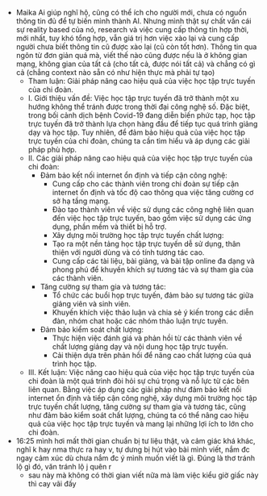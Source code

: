 - Maika Ai giúp nghĩ hộ, cũng có thể ích cho người mới, chưa có nguồn thông tin đủ để tự biến mình thành AI. Nhưng mình thật sự chất vấn cái sự reality based của nó, research và việc cung cấp thông tin hợp thời, mới nhất, tuy khó tổng hợp, vẫn giá trị hơn việc xào lại và cung cấp người chưa biết thông tin cũ được xào lại (cũ còn tốt hơn). Thông tin qua ngôn từ đơn giản quá mà, viết thế nào cũng được nếu là ở không gian mạng, không gian của tất cả (cho tất cả, được nói tất cả) và chẳng có gì cả (chẳng context nào sẵn có như hiện thực mà phải tự tạo)
	- Tham luận: Giải pháp nâng cao hiệu quả của việc học tập trực tuyến của chi đoàn.
	- I. Giới thiệu vấn đề: Việc học tập trực tuyến đã trở thành một xu hướng không thể tránh được trong thời đại công nghệ số. Đặc biệt, trong bối cảnh dịch bệnh Covid-19 đang diễn biến phức tạp, học tập trực tuyến đã trở thành lựa chọn hàng đầu để tiếp tục quá trình giảng dạy và học tập. Tuy nhiên, để đảm bảo hiệu quả của việc học tập trực tuyến của chi đoàn, chúng ta cần tìm hiểu và áp dụng các giải pháp phù hợp.
	- II. Các giải pháp nâng cao hiệu quả của việc học tập trực tuyến của chi đoàn:
		- Đảm bảo kết nối internet ổn định và tiếp cận công nghệ:
			- Cung cấp cho các thành viên trong chi đoàn sự tiếp cận internet ổn định và tốc độ cao thông qua việc tăng cường cơ sở hạ tầng mạng.
			- Đào tạo thành viên về việc sử dụng các công nghệ liên quan đến việc học tập trực tuyến, bao gồm việc sử dụng các ứng dụng, phần mềm và thiết bị hỗ trợ.
			- Xây dựng môi trường học tập trực tuyến chất lượng:
			- Tạo ra một nền tảng học tập trực tuyến dễ sử dụng, thân thiện với người dùng và có tính tương tác cao.
			- Cung cấp các tài liệu, bài giảng, và bài tập online đa dạng và phong phú để khuyến khích sự tương tác và sự tham gia của các thành viên.
		- Tăng cường sự tham gia và tương tác:
			- Tổ chức các buổi họp trực tuyến, đảm bảo sự tương tác giữa giảng viên và sinh viên.
			- Khuyến khích việc thảo luận và chia sẻ ý kiến trong các diễn đàn, nhóm chat hoặc các nhóm thảo luận trực tuyến.
		- Đảm bảo kiểm soát chất lượng:
			- Thực hiện việc đánh giá và phản hồi từ các thành viên về chất lượng giảng dạy và nội dung học tập trực tuyến.
			- Cải thiện dựa trên phản hồi để nâng cao chất lượng của quá trình học tập.
	- III. Kết luận: Việc nâng cao hiệu quả của việc học tập trực tuyến của chi đoàn là một quá trình đòi hỏi sự chú trọng và nỗ lực từ các bên liên quan. Bằng việc áp dụng các giải pháp như đảm bảo kết nối internet ổn định và tiếp cận công nghệ, xây dựng môi trường học tập trực tuyến chất lượng, tăng cường sự tham gia và tương tác, cũng như đảm bảo kiểm soát chất lượng, chúng ta có thể nâng cao hiệu quả của việc học tập trực tuyến và mang lại những lợi ích to lớn cho chi đoàn.
- 16:25 mình hơi mất thời gian chuẩn bị tư liệu thật, và cảm giác khá khác, nghĩ k hay nma thực ra hay v, tự dưng bị hút vào bài mình viết, nắm đc ngay cảm xúc dù chưa nắm đc ý mình muốn viết là gì. Đúng là thơ tránh lộ gì đó, văn tránh lộ j quên r
	- sau này mà không có thời gian viết nữa mà làm việc kiểu giờ giấc này thì cay vãi đấy